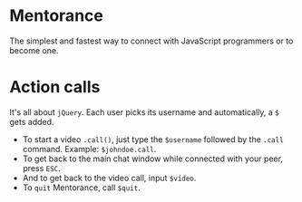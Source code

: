 # Mentorance
The simplest and fastest way to connect with JavaScript programmers or to become one. 
# Action calls
It's all about `jQuery`. Each user picks its username and automatically, a `$` gets added.
- To start a video `.call()`, just type the `$username` followed by the `.call` command. Example: `$johndoe.call`.
- To get back to the main chat window while connected with your peer, press `ESC`.
- And to get back to the video call, input `$video`.
- To `quit` Mentorance, call `$quit`.

